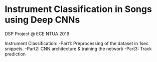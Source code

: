 # Instrument Classification in Songs using Deep CNNs
DSP Project @ ECE NTUA 2019

Instrument Classification:
-Part1: Preprocessing of the dataset in 1sec snippets.
-Part2: CNN architecture & training the network
-Part3: Track prediction
